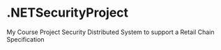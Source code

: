 # .NETSecurityProject
My Course Project Security Distributed System to support a Retail Chain Specification
